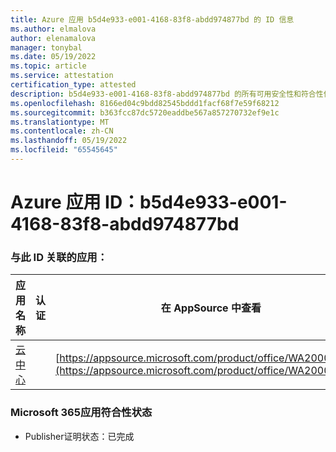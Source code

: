 ```yaml
---
title: Azure 应用 b5d4e933-e001-4168-83f8-abdd974877bd 的 ID 信息
ms.author: elmalova
author: elenamalova
manager: tonybal
ms.date: 05/19/2022
ms.topic: article
ms.service: attestation
certification_type: attested
description: b5d4e933-e001-4168-83f8-abdd974877bd 的所有可用安全性和符合性信息。
ms.openlocfilehash: 8166ed04c9bdd82545bddd1facf68f7e59f68212
ms.sourcegitcommit: b363fcc87dc5720eaddbe567a857270732ef9e1c
ms.translationtype: MT
ms.contentlocale: zh-CN
ms.lasthandoff: 05/19/2022
ms.locfileid: "65545645"
---
```

# <a name="azure-app-id-b5d4e933-e001-4168-83f8-abdd974877bd"></a>Azure 应用 ID：b5d4e933-e001-4168-83f8-abdd974877bd


### <a name="apps-associated-with-this-id"></a>与此 ID 关联的应用：
| **应用名称** | **认证** | **在 AppSource 中查看** |
|--------------|---------------|-----------------------|
| [云中心](../forward/WA200003034.md) |  | [https://appsource.microsoft.com/product/office/WA200003034](https://appsource.microsoft.com/product/office/WA200003034) |

### <a name="microsoft-365-app-compliance-status"></a>Microsoft 365应用符合性状态
- Publisher证明状态：已完成
